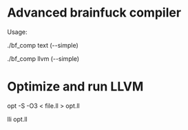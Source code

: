 # Advanced brainfuck compiler

Usage:

./bf_comp text (--simple)

./bf_comp llvm (--simple)

# Optimize and run LLVM 

opt -S -O3 < file.ll > opt.ll

lli opt.ll
